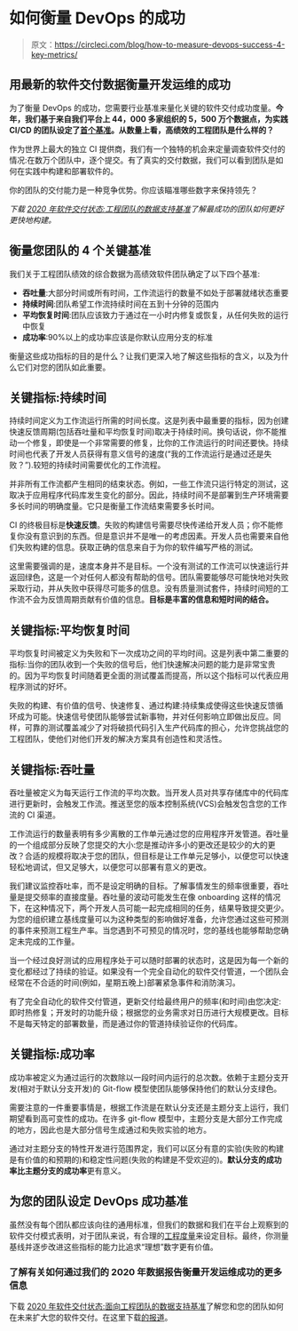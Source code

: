 # 如何衡量 DevOps 的成功

> 原文：<https://circleci.com/blog/how-to-measure-devops-success-4-key-metrics/>

## 用最新的软件交付数据衡量开发运维的成功

为了衡量 DevOps 的成功，您需要行业基准来量化关键的软件交付成功度量。**今年，我们基于来自我们平台上 44，000 多家组织的 5，500 万个数据点，为实践 CI/CD 的团队设定了[首个基准](https://circleci.com/resources/2020-state-of-software-delivery/)。从数量上看，高绩效的工程团队是什么样的？**

作为世界上最大的独立 CI 提供商，我们有一个独特的机会来定量调查软件交付的情况:在数万个团队中，逐个提交。有了真实的交付数据，我们可以看到团队是如何在实践中构建和部署软件的。

你的团队的交付能力是一种竞争优势。你应该瞄准哪些数字来保持领先？

*下载 [2020 年软件交付状态:工程团队的数据支持基准](https://circleci.com/resources/2020-state-of-software-delivery/)了解最成功的团队如何更好更快地构建。*

## 衡量您团队的 4 个关键基准

我们关于工程团队绩效的综合数据为高绩效软件团队确定了以下四个基准:

*   **吞吐量**:大部分时间或所有时间，工作流运行的数量不如处于部署就绪状态重要
*   **持续时间**:团队希望工作流持续时间在五到十分钟的范围内
*   **平均恢复时间**:团队应该致力于通过在一小时内修复或恢复，从任何失败的运行中恢复
*   **成功率**:90%以上的成功率应该是你默认应用分支的标准

衡量这些成功指标的目的是什么？让我们更深入地了解这些指标的含义，以及为什么它们对您的团队如此重要。

## 关键指标:持续时间

持续时间定义为工作流运行所需的时间长度。这是列表中最重要的指标，因为创建快速反馈周期(包括吞吐量和平均恢复时间)取决于持续时间。换句话说，你不能推动一个修复，即使是一个非常需要的修复，比你的工作流运行的时间还要快。持续时间也代表了开发人员获得有意义信号的速度(“我的工作流运行是通过还是失败？”).较短的持续时间需要优化的工作流程。

并非所有工作流都产生相同的结束状态。例如，一些工作流只运行特定的测试，这取决于应用程序代码库发生变化的部分。因此，持续时间不是部署到生产环境需要多长时间的明确度量。它只是衡量工作流结束需要多长时间。

CI 的终极目标是**快速反馈**。失败的构建信号需要尽快传递给开发人员；你不能修复你没有意识到的东西。但是意识并不是唯一的考虑因素。开发人员也需要来自他们失败构建的信息。获取正确的信息来自于为你的软件编写严格的测试。

这里需要强调的是，速度本身并不是目标。一个没有测试的工作流可以快速运行并返回绿色，这是一个对任何人都没有帮助的信号。团队需要能够尽可能快地对失败采取行动，并从失败中获得尽可能多的信息。没有质量测试套件，持续时间短的工作流不会为反馈周期贡献有价值的信息。**目标是丰富的信息和短时间的结合。**

## 关键指标:平均恢复时间

平均恢复时间被定义为失败和下一次成功之间的平均时间。这是列表中第二重要的指标:当你的团队收到一个失败的信号后，他们快速解决问题的能力是非常宝贵的。因为平均恢复时间随着更全面的测试覆盖而提高，所以这个指标可以代表应用程序测试的好坏。

失败的构建、有价值的信号、快速修复、通过构建:持续集成使得这些快速反馈循环成为可能。快速信号使团队能够尝试新事物，并对任何影响立即做出反应。同样，可靠的测试覆盖减少了对将破损代码引入生产代码库的担心，允许您挑战您的工程团队，使他们对他们开发的解决方案具有创造性和灵活性。

## 关键指标:吞吐量

吞吐量被定义为每天运行工作流的平均次数。当开发人员对共享存储库中的代码库进行更新时，会触发工作流。推送至您的版本控制系统(VCS)会触发包含您的工作流的 CI 渠道。

工作流运行的数量表明有多少离散的工作单元通过您的应用程序开发管道。吞吐量的一个组成部分反映了您提交的大小:您是推动许多小的更改还是较少的大的更改？合适的规模将取决于您的团队，但目标是让工作单元足够小，以便您可以快速轻松地调试，但又足够大，以便您可以部署有意义的更改。

我们建议监控吞吐率，而不是设定明确的目标。了解事情发生的频率很重要，吞吐量是提交频率的直接度量。吞吐量的波动可能发生在像 onboarding 这样的情况下，在这种情况下，两个开发人员可能一起完成相同的任务，结果导致提交更少。为您的组织建立基线度量可以为这种类型的影响做好准备，允许您通过这些可预测的事件来预测工程生产率。当您遇到不可预见的情况时，您的基线也能够帮助您确定未完成的工作量。

当一个经过良好测试的应用程序处于可以随时部署的状态时，这是因为每一个新的变化都经过了持续的验证。如果没有一个完全自动化的软件交付管道，一个团队会经常在不合适的时间(例如，星期五晚上)部署紧急事件和消防演习。

有了完全自动化的软件交付管道，更新交付给最终用户的频率(和时间)由您决定:即时热修复；开发时的功能升级；根据您的业务需求对日历进行大规模更改。目标不是每天特定的部署数量，而是通过你的管道持续验证你的代码库。

## 关键指标:成功率

成功率被定义为通过运行的次数除以一段时间内运行的总次数。依赖于主题分支开发(相对于默认分支开发)的 Git-flow 模型使团队能够保持他们的默认分支绿色。

需要注意的一件重要事情是，根据工作流是在默认分支还是主题分支上运行，我们期望看到高可变性的成功。在许多 git-flow 模型中，主题分支是大部分工作完成的地方，因此也是大部分信号生成通过和失败实验的地方。

通过对主题分支的特性开发进行范围界定，我们可以区分有意的实验(失败的构建是有价值的和预期的)和稳定性问题(失败的构建是不受欢迎的)。**默认分支的成功率比主题分支的成功率**更有意义。

## 为您的团队设定 DevOps 成功基准

虽然没有每个团队都应该向往的通用标准，但我们的数据和我们在平台上观察到的软件交付模式表明，对于团队来说，有合理的[工程度量](https://circleci.com/blog/engineering-metrics/)来设定目标。最终，你测量基线并逐步改进这些指标的能力比追求“理想”数字更有价值。

### 了解有关如何通过我们的 2020 年数据报告衡量开发运维成功的更多信息

下载 [2020 年软件交付状态:面向工程团队的数据支持基准](https://circleci.com/resources/2020-state-of-software-delivery/)了解您和您的团队如何在未来扩大您的软件交付。在这里下载[的报道](https://circleci.com/resources/2020-state-of-software-delivery/)。